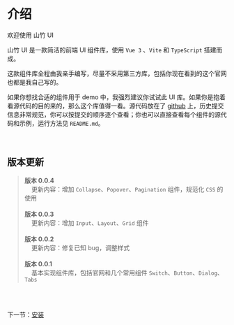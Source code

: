 # 介绍

欢迎使用 山竹 UI

山竹 UI 是一款简洁的前端 UI 组件库，使用 `Vue 3` 、`Vite` 和 `TypeScript` 搭建而成。

这款组件库全程由我亲手编写，尽量不采用第三方库，包括你现在看到的这个官网也都是我自己写的。

如果你想找合适的组件用于 demo 中，我强烈建议你试试此 UI 库。如果你是抱着看源代码的目的来的，那么这个库值得一看。源代码放在了 [github](https://github.com/syqymyl/vue-components-library) 上，历史提交信息非常规范，你可以按提交的顺序逐个查看；你也可以直接查看每个组件的源代码和示例，运行方法见 `README.md`。
<br/>
<br/>
<br/>

## 版本更新

> <strong>版本 0.0.4</strong> <br/> &nbsp;&nbsp;&nbsp;&nbsp;更新内容：增加 `Collapse`、`Popover`、`Pagination` 组件，规范化 `CSS` 的使用<br/><br/><strong>版本 0.0.3</strong> <br/> &nbsp;&nbsp;&nbsp;&nbsp;更新内容：增加 `Input`、`Layout`、`Grid` 组件<br/><br/><strong>版本 0.0.2</strong> <br/> &nbsp;&nbsp;&nbsp;&nbsp;更新内容：修复已知 bug，调整样式<br/><br/> <strong>版本 0.0.1</strong> <br/> &nbsp;&nbsp;&nbsp;&nbsp;基本实现组件库，包括官网和几个常用组件 `Switch`、`Button`、`Dialog`、`Tabs`<br/>

<br/>
<br/>

下一节：[安装](#/doc/install)
